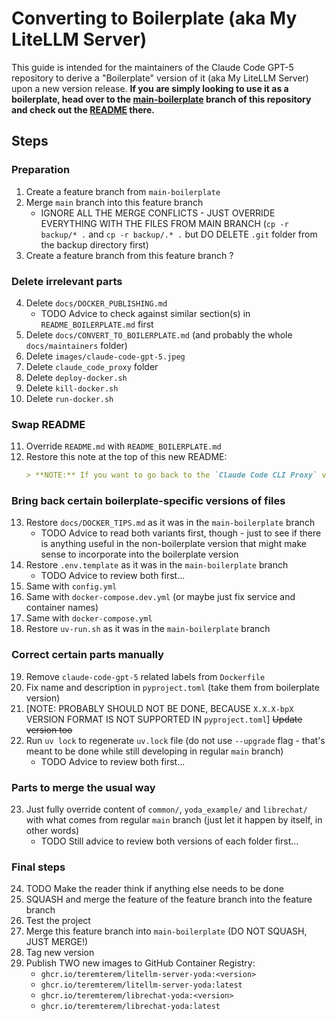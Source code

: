 # Converting to Boilerplate (aka My LiteLLM Server)

This guide is intended for the maintainers of the Claude Code GPT-5 repository to derive a "Boilerplate" version of it (aka My LiteLLM Server) upon a new version release. **If you are simply looking to use it as a boilerplate, head over to the [main-boilerplate](https://github.com/teremterem/claude-code-gpt-5/tree/main-boilerplate) branch of this repository and check out the [README](https://github.com/teremterem/claude-code-gpt-5/blob/main-boilerplate/README.md) there.**

## Steps

### Preparation

1. Create a feature branch from `main-boilerplate`
2. Merge `main` branch into this feature branch
   - IGNORE ALL THE MERGE CONFLICTS - JUST OVERRIDE EVERYTHING WITH THE FILES FROM MAIN BRANCH (`cp -r backup/* .` and `cp -r backup/.* .` but DO DELETE `.git` folder from the backup directory first)
3. Create a feature branch from this feature branch ?

### Delete irrelevant parts

4. Delete `docs/DOCKER_PUBLISHING.md`
   - TODO Advice to check against similar section(s) in `README_BOILERPLATE.md` first
5. Delete `docs/CONVERT_TO_BOILERPLATE.md` (and probably the whole `docs/maintainers` folder)
6. Delete `images/claude-code-gpt-5.jpeg`
7. Delete `claude_code_proxy` folder
8. Delete `deploy-docker.sh`
9. Delete `kill-docker.sh`
10. Delete `run-docker.sh`

### Swap README

11. Override `README.md` with `README_BOILERPLATE.md`
12. Restore this note at the top of this new README:
    ```markdown
    > **NOTE:** If you want to go back to the `Claude Code CLI Proxy` version of this repository, click [here](https://github.com/teremterem/claude-code-gpt-5).
    ```

### Bring back certain boilerplate-specific versions of files

13. Restore `docs/DOCKER_TIPS.md` as it was in the `main-boilerplate` branch
    - TODO Advice to read both variants first, though - just to see if there is anything useful in the non-boilerplate version that might make sense to incorporate into the boilerplate version
14. Restore `.env.template` as it was in the `main-boilerplate` branch
    - TODO Advice to review both first...
15. Same with `config.yml`
16. Same with `docker-compose.dev.yml` (or maybe just fix service and container names)
17. Same with `docker-compose.yml`
18. Restore `uv-run.sh` as it was in the `main-boilerplate` branch

### Correct certain parts manually

19. Remove `claude-code-gpt-5` related labels from `Dockerfile`
20. Fix name and description in `pyproject.toml` (take them from boilerplate version)
21. [NOTE: PROBABLY SHOULD NOT BE DONE, BECAUSE `X.X.X-bpX` VERSION FORMAT IS NOT SUPPORTED IN `pyproject.toml`] ~~Update version too~~
22. Run `uv lock` to regenerate `uv.lock` file (do not use `--upgrade` flag - that's meant to be done while still developing in regular `main` branch)
    - TODO Advice to review both first...

### Parts to merge the usual way

23. Just fully override content of `common/`, `yoda_example/` and `librechat/` with what comes from regular `main` branch (just let it happen by itself, in other words)
    - TODO Still advice to review both versions of each folder first...

### Final steps

24. TODO Make the reader think if anything else needs to be done
25. SQUASH and merge the feature of the feature branch into the feature branch
26. Test the project
27. Merge this feature branch into `main-boilerplate` (DO NOT SQUASH, JUST MERGE!)
28. Tag new version
29. Publish TWO new images to GitHub Container Registry:
    - `ghcr.io/teremterem/litellm-server-yoda:<version>`
    - `ghcr.io/teremterem/litellm-server-yoda:latest`
    - `ghcr.io/teremterem/librechat-yoda:<version>`
    - `ghcr.io/teremterem/librechat-yoda:latest`
